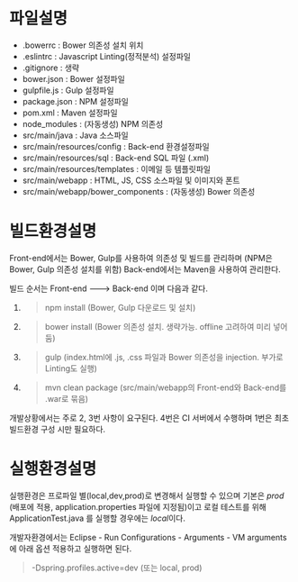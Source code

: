 # 파일설명
- .bowerrc : Bower 의존성 설치 위치
- .eslintrc : Javascript Linting(정적분석) 설정파일
- .gitignore : 생략
- bower.json : Bower 설정파일
- gulpfile.js : Gulp 설정파일
- package.json : NPM 설정파일
- pom.xml : Maven 설정파일
- node_modules : (자동생성) NPM 의존성
- src/main/java : Java 소스파일
- src/main/resources/config : Back-end 환경설정파일
- src/main/resources/sql : Back-end SQL 파일 (.xml)
- src/main/resources/templates : 이메일 등 템플릿파일
- src/main/webapp : HTML, JS, CSS 소스파일 및 이미지와 폰트
- src/main/webapp/bower_components : (자동생성) Bower 의존성

# 빌드환경설명
Front-end에서는 Bower, Gulp를 사용하여 의존성 및 빌드를 관리하며 (NPM은 Bower, Gulp 의존성 설치를 위함) Back-end에서는 Maven을 사용하여 관리한다.

빌드 순서는 Front-end ---> Back-end 이며 다음과 같다.
1. > npm install (Bower, Gulp 다운로드 및 설치)
2. > bower install (Bower 의존성 설치. 생략가능. offline 고려하여 미리 넣어둠)
3. > gulp (index.html에 .js, .css 파일과 Bower 의존성을 injection. 부가로 Linting도 실행)
4. > mvn clean package (src/main/webapp의 Front-end와 Back-end를 .war로 묶음)

개발상황에서는 주로 2, 3번 사항이 요구된다. 4번은 CI 서버에서 수행하며 1번은 최초 빌드환경 구성 시만 필요하다.

# 실행환경설명

실행환경은 프로파일 별(local,dev,prod)로 변경해서 실행할 수 있으며 기본은 *prod* (배포에 적용, application.properties 파일에 지정됨)이고 로컬 테스트를 위해 ApplicationTest.java 를 실행할 경우에는 *local*이다.

개발자환경에서는 Eclipse - Run Configurations - Arguments - VM arguments 에 아래 옵션 적용하고 실행하면 된다. 
> -Dspring.profiles.active=dev (또는 local, prod)